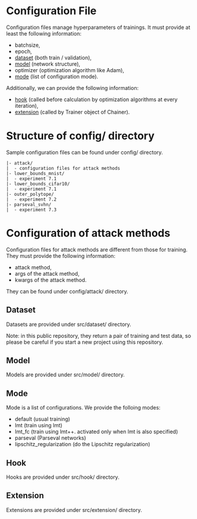 # Configuration File

Configuration files manage hyperparameters of trainings.
It must provide at least the following information:
* batchsize,
* epoch,
* [dataset](#dataset) (both train / validation),
* [model](#model) (network structure),
* optimizer (optimization algorithm like Adam),
* [mode](#mode) (list of configuration mode).

Additionally, we can provide the following information:
* [hook](#hook) (called before calculation by optimization algorithms at every iteration),
* [extension](#extension) (called by Trainer object of Chainer).

# Structure of config/ directory

Sample configuration files can be found under config/ directory.
```text
|- attack/
|  - configuration files for attack methods
|- lower_bounds_mnist/
|  - experiment 7.1
|- lower_bounds_cifar10/
|  - experiment 7.1
|- outer_polytope/
|  - experiment 7.2
|- parseval_svhn/
|  - experiment 7.3
```

# Configuration of attack methods

Configuration files for attack methods are different from those for training.
They must provide the following information:
* attack method,
* args of the attack method,
* kwargs of the attack method.

They can be found under config/attack/ directory.

<a id="dataset"></a>
## Dataset

Datasets are provided under src/dataset/ directory.

Note: in this public repository, they return a pair of training and test data,
so please be careful if you start a new project using this repository.

<a id="model"></a>
## Model

Models are provided under src/model/ directory.

<a id="mode"></a>
## Mode

Mode is a list of configurations.
We provide the folloing modes:
* default (usual training)
* lmt (train using lmt)
* lmt_fc (train using lmt++. activated only when lmt is also specified)
* parseval (Parseval networks)
* lipschitz_regularization (do the Lipschitz regularization)

<a id="hook"></a>
## Hook

Hooks are provided under src/hook/ directory.

<a id="extension"></a>
## Extension

Extensions are provided under src/extension/ directory.
